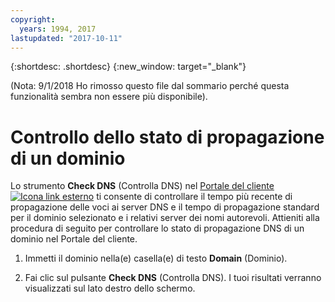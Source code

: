 ```yaml
---
copyright:
  years: 1994, 2017
lastupdated: "2017-10-11"
---
```


{:shortdesc: .shortdesc}
{:new_window: target="_blank"}

(Nota: 9/1/2018 Ho rimosso questo file dal sommario perché questa funzionalità sembra non essere più disponibile).

# Controllo dello stato di propagazione di un dominio

Lo strumento **Check DNS** (Controlla DNS) nel [Portale del cliente![Icona link esterno](../../icons/launch-glyph.svg "Icona link esterno")](https://control.softlayer.com/) ti consente di controllare il tempo più recente di propagazione delle voci ai server DNS e il tempo di propagazione standard per il dominio selezionato e i relativi server dei nomi autorevoli. Attieniti alla procedura di seguito per controllare lo stato di propagazione DNS di un dominio nel Portale del cliente.

1. Immetti il dominio nella(e) casella(e) di testo **Domain** (Dominio).

2. Fai clic sul pulsante **Check DNS** (Controlla DNS). I tuoi risultati verranno visualizzati sul lato destro dello schermo.
